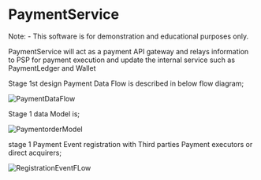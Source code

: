 # PaymentService

Note: - This software is for demonstration and  educational purposes only.

PaymentService will act as a payment API gateway and relays information to PSP for payment execution and update the internal service such as PaymentLedger and Wallet

Stage 1st design Payment Data Flow is described in below flow diagram;

![PaymentDataFlow](https://github.com/praveenraja9333/PaymentService/assets/61078880/105dc3ac-c72a-4c17-82d8-9ecf77364c44)


Stage 1 data Model is;

![PaymentorderModel](https://github.com/praveenraja9333/PaymentService/assets/61078880/81298a9f-bb1f-4097-a59a-f700b4c53c51)

stage 1 Payment Event registration with Third parties Payment executors or direct acquirers;

![RegistrationEventFLow](https://github.com/praveenraja9333/PaymentService/assets/61078880/fbd1a124-2efd-4883-a414-95db78ab7797)









